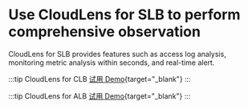 # Use CloudLens for SLB to perform comprehensive observation

CloudLens for SLB provides features such as access log analysis, monitoring metric analysis within seconds, and real-time alert.

:::tip CloudLens for CLB
[试用 Demo](/playground/demo.html?dest=/lognext/app/lens/clb){target="_blank"}
:::

:::tip CloudLens for ALB
[试用 Demo](/playground/demo.html?dest=/lognext/app/lens/alb){target="_blank"}
:::
